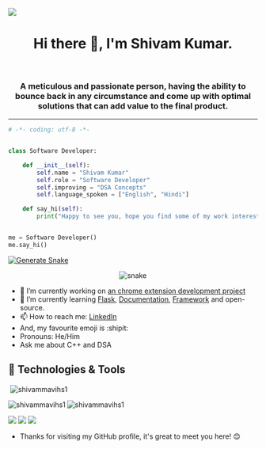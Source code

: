 ![](https://komarev.com/ghpvc/?username=shivammavihs1&label=This+profile+hits+to)
# <h1 align="center">Hi there 👋, I'm Shivam Kumar.</h1>
</br>
<h3 align="center">A meticulous and passionate person, having the ability to bounce back in any circumstance and come up with optimal solutions that can add value to the final product.</h3>

<hr>

```python
# -*- coding: utf-8 -*-


class Software Developer:

    def __init__(self):
        self.name = "Shivam Kumar"
        self.role = "Software Developer"
        self.improving = "DSA Concepts"
        self.language_spoken = ["English", "Hindi"]

    def say_hi(self):
        print("Happy to see you, hope you find some of my work interesting.")


me = Software Developer()
me.say_hi()
```
[![Generate Snake](https://github.com/shivammavihs1/shivammavihs1/actions/workflows/snake.yml/badge.svg)](https://github.com/shivammavihs1/shivammavihs1/actions/workflows/snake.yml)


<p align="center">
  <img src="[https://github.com/Apurva-tech/Apurva-tech/raw/output/github-contribution-grid-snake.svg](https://github.com/shivammavihs1/shivammavihs1/blob/output/github-contribution-grid-snake.svg)" alt="snake"></center>
</p>

- 🔭 I’m currently working on [an chrome extension development project](https://github.com/shivammavihs1/green-earth)
- 🌱 I’m currently learning [Flask](https://github.com/shivammavihs1/webApp-using-flask), [Documentation](https://flask.palletsprojects.com/en/2.1.x/), [Framework](https://www.fullstackpython.com/flask.html) and open-source.
- 📫 How to reach me: [LinkedIn](https://www.linkedin.com/in/shivamkumar0611/)
- And, my favourite emoji is :shipit:
- Pronouns: He/Him
- Ask me about C++ and DSA

## 🔧 Technologies & Tools

<p>&nbsp;<img align="center" src="https://github-readme-stats.vercel.app/api?username=shivammavihs1&theme=algolia&count_private=false&show_icons=true" alt="shivammavihs1" /></p>
<p><img align="left" src="https://github-readme-stats.vercel.app/api/top-langs?username=shivammavihs1&langs_count=10&layout=compact&theme=algolia" alt="shivammavihs1" /></p>
<p><img align="center" src="https://github-readme-streak-stats.herokuapp.com/?user=shivammavihs1&theme=algolia" alt="shivammavihs1" /></p>

![](https://img.shields.io/badge/Code-C%2B%2B-red)
![](https://img.shields.io/badge/Editor-VS_Code-informational?style=flat&logo=visual-studio-code&logoColor=white&color=6aa6f8)
![](https://img.shields.io/badge/status-single-blue)

- Thanks for visiting my GitHub profile, it's great to meet you here! 😊
